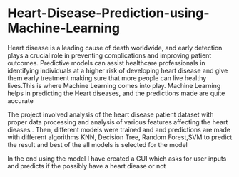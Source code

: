 # Heart-Disease-Prediction-using-Machine-Learning
Heart disease is a leading cause of death worldwide, and early detection plays a crucial role in preventing complications and improving patient outcomes. Predictive models can assist healthcare professionals in identifying individuals at a higher risk of developing heart disease and give them early treatment making sure that more people can live healthy lives.This is where Machine Learning comes into play. Machine Learning helps in predicting the Heart diseases, and the predictions made are quite accurate

The project involved analysis of the heart disease patient dataset with proper data processing and analysis of various features affecting the heart dieases . Then, different models were trained and and predictions are made with different algorithms KNN, Decision Tree, Random Forest,SVM to predict the result and best of the all models is selected for the model

In the end using the model I have created a GUI which asks for user inputs and predicts if the possibly have a heart diease or not
